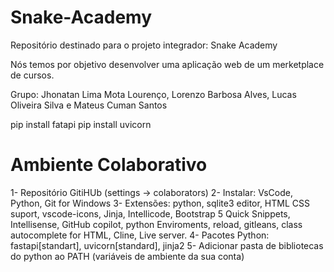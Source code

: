 # Snake-Academy
Repositório destinado para o projeto integrador: Snake Academy

Nós temos por objetivo desenvolver uma aplicação web de um merketplace de cursos.

Grupo: Jhonatan Lima Mota Lourenço, Lorenzo Barbosa Alves, Lucas Oliveira Silva e Mateus Cuman Santos


pip install fatapi
pip install uvicorn

# Ambiente Colaborativo
1- Repositório GitiHUb (settings -> colaborators)
2- Instalar: VsCode, Python, Git for Windows
3- Extensões: python, sqlite3 editor, HTML CSS suport, vscode-icons, Jinja, Intellicode, Bootstrap 5 Quick Snippets, Intellisense, GitHub copilot, python Enviroments, reload, gitleans, class autocomplete for HTML, Cline, Live server.
4- Pacotes Python: fastapi[standart], uvicorn[standard], jinja2
5- Adicionar pasta de bibliotecas do python ao PATH (variáveis de ambiente da sua conta)